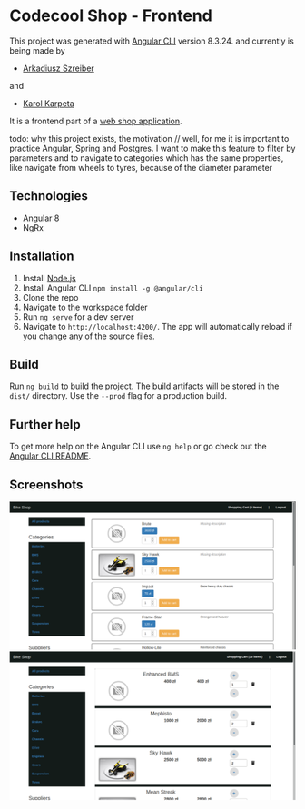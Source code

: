# Codecool Shop - Frontend
This project was generated with [Angular CLI](https://github.com/angular/angular-cli) version 8.3.24.
and currently is being made by

 - [Arkadiusz Szreiber](https://github.com/ArekSzreiber)
 
 and
 
 - [Karol Karpeta](https://github.com/KarolKarpeta) 

It is a frontend part of a [web shop application](https://github.com/ArekSzreiber/CC-Shop-Backend/tree/develop).

todo: why this project exists, the motivation
// well, for me it is important to practice Angular, Spring and Postgres. I want to make this feature to filter by parameters and to navigate to categories which has the same properties, like navigate from wheels to tyres, because of the diameter parameter

## Technologies
 - Angular 8
 - NgRx

## Installation
1. Install [Node.js](https://nodejs.org/en/)
2. Install Angular CLI `npm install -g @angular/cli`
3. Clone the repo
4. Navigate to the workspace folder
5. Run `ng serve` for a dev server
6. Navigate to `http://localhost:4200/`. The app will automatically reload if you change any of the source files.

## Build

Run `ng build` to build the project. The build artifacts will be stored in the `dist/` directory. Use the `--prod` flag for a production build.



## Further help

To get more help on the Angular CLI use `ng help` or go check out the [Angular CLI README](https://github.com/angular/angular-cli/blob/master/README.md).




## Screenshots

![](src/assets/screenshot1.png "Products viewed by supplier")
![](src/assets/screenshot2.png "Products in shopping cart")
